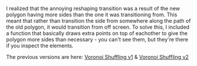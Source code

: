 I realized that the annoying reshaping transition was a result of the new polygon having more sides than the one it was transitioning from. This meant that rather than transition the side from somewhere along the path of the old polygon, it would transition from off screen. To solve this, I included a function that basically draws extra points on top of eachother to give the polygon more sides than necessary - you can't see them, but they're there if you inspect the elements.

The previous versions are here: <a href='http://bl.ocks.org/alexmacy/07389b74c1a83b589c1d9c67c6cef14c'>Voronoi Shuffling v1</a> & <a href='http://bl.ocks.org/alexmacy/1944e5d8967453e1f7c128b7d668761f'>Voronoi Shuffling v2</a>